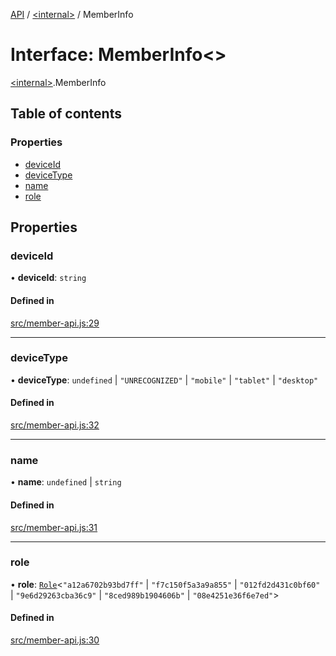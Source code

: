 [API](../README.md) / [\<internal\>](../modules/internal_.md) / MemberInfo

# Interface: MemberInfo\<\>

[\<internal\>](../modules/internal_.md).MemberInfo

## Table of contents

### Properties

- [deviceId](internal_.MemberInfo.md#deviceid)
- [deviceType](internal_.MemberInfo.md#devicetype)
- [name](internal_.MemberInfo.md#name)
- [role](internal_.MemberInfo.md#role)

## Properties

### deviceId

• **deviceId**: `string`

#### Defined in

[src/member-api.js:29](https://github.com/digidem/mapeo-core-next/blob/315dc9781d8d2f74f17b1fd651a3ae81272b7fac/src/member-api.js#L29)

___

### deviceType

• **deviceType**: `undefined` \| ``"UNRECOGNIZED"`` \| ``"mobile"`` \| ``"tablet"`` \| ``"desktop"``

#### Defined in

[src/member-api.js:32](https://github.com/digidem/mapeo-core-next/blob/315dc9781d8d2f74f17b1fd651a3ae81272b7fac/src/member-api.js#L32)

___

### name

• **name**: `undefined` \| `string`

#### Defined in

[src/member-api.js:31](https://github.com/digidem/mapeo-core-next/blob/315dc9781d8d2f74f17b1fd651a3ae81272b7fac/src/member-api.js#L31)

___

### role

• **role**: [`Role`](internal_.Role.md)\<``"a12a6702b93bd7ff"`` \| ``"f7c150f5a3a9a855"`` \| ``"012fd2d431c0bf60"`` \| ``"9e6d29263cba36c9"`` \| ``"8ced989b1904606b"`` \| ``"08e4251e36f6e7ed"``\>

#### Defined in

[src/member-api.js:30](https://github.com/digidem/mapeo-core-next/blob/315dc9781d8d2f74f17b1fd651a3ae81272b7fac/src/member-api.js#L30)
